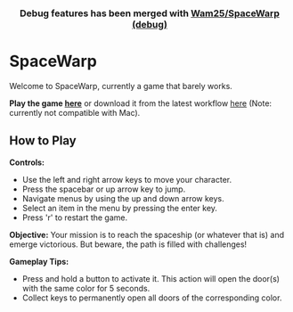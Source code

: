 <h3 align="center">Debug features has been merged with <a href="https://github.com/Wam25/SpaceWarp/tree/debug">Wam25/SpaceWarp (debug)</a></h3>

# SpaceWarp

Welcome to SpaceWarp, currently a game that barely works.

**Play the game [here](https://wam25.github.io/SpaceWarp/)** or download it from the latest workflow [here](https://github.com/Wam25/SpaceWarp/actions) (Note: currently not compatible with Mac).

## How to Play

**Controls:**
- Use the left and right arrow keys to move your character.
- Press the spacebar or up arrow key to jump.
- Navigate menus by using the up and down arrow keys.
- Select an item in the menu by pressing the enter key.
- Press 'r' to restart the game.

**Objective:**
Your mission is to reach the spaceship (or whatever that is) and emerge victorious. But beware, the path is filled with challenges!

**Gameplay Tips:**
- Press and hold a button to activate it. This action will open the door(s) with the same color for 5 seconds.
- Collect keys to permanently open all doors of the corresponding color.
